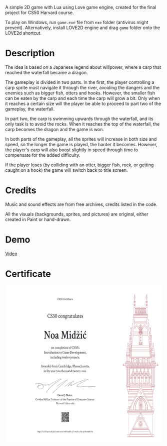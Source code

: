 A simple 2D game with Lua using Love game engine, created for the final project for CS50 Harvard course.

To play on Windows, run `game.exe` file from `exe` folder (antivirus might prevent). Alternatively, install LOVE2D engine and drag `game` folder onto the LOVE2d shortcut.

# Description

The idea is based on a Japanese legend about willpower, where a carp that reached the waterfall became a dragon. 

The gameplay is divided in two parts. In the first, the player controlling a carp sprite must navigate it through the river, avoiding the dangers and the enemies such as bigger fish, otters and hooks. However, the smaller fish can be eaten by the carp and each time the carp will grow a bit. Only when it reaches a certain size will the player be able to proceed to part two of the gameplay, the waterfall. 

In part two, the carp is swimming upwards through the waterfall, and its only task is to avoid the rocks. When it reaches the top of the waterfall, the carp becomes the dragon and the game is won.

In both parts of the gameplay, all the sprites will increase in both size and speed, so the longer the game is played, the harder it becomes. However, the player's carp will also boost slightly in speed through time to compensate for the added difficulty.

If the player loses (by colliding with an otter, bigger fish, rock, or getting caught on a hook) the game will switch back to title screen.

# Credits

Music and sound effects are from free archives, credits listed in the code.

All the visuals (backgrounds, sprites, and pictures) are original, either created in Paint or hand-drawn.

# Demo

[Video](https://www.dropbox.com/scl/fi/wftii14jkke17v0e4rcdd/CarpToDragon.mp4?rlkey=qvryrpshflckwglrtamzluz8d&dl=0)

# Certificate

<img src="./CS50G.png" height="500">

